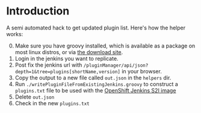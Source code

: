 # Introduction

A semi automated hack to get updated plugin list. Here's how the helper works:

0. Make sure you have groovy installed, which is available as a package on most linux distros, or via [the download site](http://groovy-lang.org/download.html).
1. Login in the jenkins you want to replicate.
2. Post fix the jenkins url with `/pluginManager/api/json?depth=1&tree=plugins[shortName,version]` in your browser.
3. Copy the output to a new file called `out.json` in the `helpers` dir.
4. Run `./writePluginFileFromExistingJenkins.groovy` to construct a `plugins.txt` file to be used with the [OpenShift Jenkins S2I image](https://github.com/openshift/jenkins/blob/master/README.md#installing-using-s2i-build)
5. Delete `out.json`
6. Check in the new `plugins.txt`
